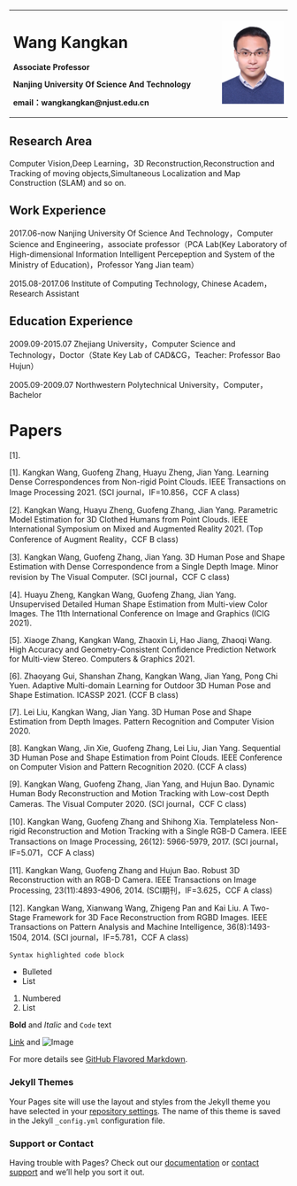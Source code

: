 <table border="0">
  <tr>
    <td width="75%">
      <h1>Wang Kangkan</h1>
      <p><b>Associate Professor</b></p>
      <p><b>Nanjing University Of Science And Technology</b></p>
      <p><b>email：wangkangkan@njust.edu.cn</b></p>
    </td>
    <td width="25%">
      <img src="/GetPhotoFile.jfif" width="100%">     
    </td>
  </tr>
</table>

## Research Area

Computer Vision,Deep Learning，3D Reconstruction,Reconstruction and Tracking of moving objects,Simultaneous Localization and Map Construction (SLAM) and so on.

## Work Experience

2017.06-now Nanjing University Of Science And Technology，Computer Science and Engineering，associate professor（PCA Lab(Key Laboratory of High-dimensional Information Intelligent Percepeption and System of the Ministry of Education)，Professor Yang Jian team）

2015.08-2017.06 Institute of Computing Technology, Chinese Academ，Research Assistant

## Education Experience

2009.09-2015.07 Zhejiang University，Computer Science and Technology，Doctor（State Key Lab of CAD&CG，Teacher: Professor Bao Hujun）

2005.09-2009.07 Northwestern Polytechnical University，Computer，Bachelor 

# Papers

[1]. 

[1]. Kangkan Wang, Guofeng Zhang, Huayu Zheng, Jian Yang. Learning Dense Correspondences from Non-rigid Point Clouds. IEEE Transactions on Image Processing 2021. (SCI journal，IF=10.856，CCF A class)

[2]. Kangkan Wang, Huayu Zheng, Guofeng Zhang, Jian Yang. Parametric Model Estimation for 3D Clothed Humans from Point Clouds. IEEE International Symposium on Mixed and Augmented Reality 2021. (Top Conference of Augment Reality，CCF B class)

[3]. Kangkan Wang, Guofeng Zhang, Jian Yang. 3D Human Pose and Shape Estimation with Dense Correspondence from a Single Depth Image. Minor revision by The Visual Computer. (SCI journal，CCF C class)

[4]. Huayu Zheng, Kangkan Wang, Guofeng Zhang, Jian Yang. Unsupervised Detailed Human Shape Estimation from Multi-view Color Images. The 11th International Conference on Image and Graphics (ICIG 2021). 

[5]. Xiaoge Zhang, Kangkan Wang, Zhaoxin Li, Hao Jiang, Zhaoqi Wang. High Accuracy and Geometry-Consistent Confidence Prediction Network for Multi-view Stereo. Computers & Graphics 2021.

[6]. Zhaoyang Gui, Shanshan Zhang, Kangkan Wang, Jian Yang, Pong Chi Yuen. Adaptive Multi-domain Learning for Outdoor 3D Human Pose and Shape Estimation. ICASSP 2021.  (CCF B class)

[7]. Lei Liu, Kangkan Wang, Jian Yang. 3D Human Pose and Shape Estimation from Depth Images. Pattern Recognition and Computer Vision 2020. 

[8]. Kangkan Wang, Jin Xie, Guofeng Zhang, Lei Liu, Jian Yang. Sequential 3D Human Pose and Shape Estimation from Point Clouds. IEEE Conference on Computer Vision and Pattern Recognition 2020. (CCF A class)

[9]. Kangkan Wang, Guofeng Zhang, Jian Yang, and Hujun Bao. Dynamic Human Body Reconstruction and Motion Tracking with Low-cost Depth Cameras. The Visual Computer 2020. (SCI journal，CCF C class)

[10]. Kangkan Wang, Guofeng Zhang and Shihong Xia. Templateless Non-rigid Reconstruction and Motion Tracking with a Single RGB-D Camera. IEEE Transactions on Image Processing, 26(12): 5966-5979, 2017. (SCI journal，IF=5.071，CCF A class)

[11]. Kangkan Wang, Guofeng Zhang and Hujun Bao. Robust 3D Reconstruction with an RGB-D Camera. IEEE Transactions on Image Processing, 23(11):4893-4906, 2014. (SCI期刊，IF=3.625，CCF A class)

[12]. Kangkan Wang, Xianwang Wang, Zhigeng Pan and Kai Liu. A Two-Stage Framework for 3D Face Reconstruction from RGBD Images. IEEE Transactions on Pattern Analysis and Machine Intelligence, 36(8):1493-1504, 2014. (SCI journal，IF=5.781，CCF A class)

 

```markdown
Syntax highlighted code block
```

- Bulleted
- List

1. Numbered
2. List

**Bold** and _Italic_ and `Code` text

[Link](url) and ![Image](src)


For more details see [GitHub Flavored Markdown](https://guides.github.com/features/mastering-markdown/).

### Jekyll Themes

Your Pages site will use the layout and styles from the Jekyll theme you have selected in your [repository settings](https://github.com/wangkangkan/wangkangkan.github.io/settings/pages). The name of this theme is saved in the Jekyll `_config.yml` configuration file.

### Support or Contact

Having trouble with Pages? Check out our [documentation](https://docs.github.com/categories/github-pages-basics/) or [contact support](https://support.github.com/contact) and we’ll help you sort it out.

